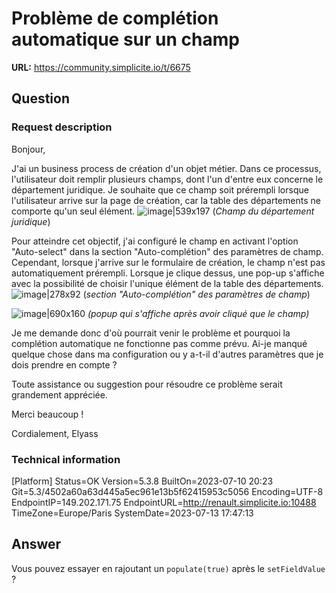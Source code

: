 # Problème de complétion automatique sur un champ

**URL:** https://community.simplicite.io/t/6675

## Question
### Request description
Bonjour,

J'ai un business process de création d'un objet métier. Dans ce processus, l'utilisateur doit remplir plusieurs champs, dont l'un d'entre eux concerne le département juridique. Je souhaite que ce champ soit prérempli lorsque l'utilisateur arrive sur la page de création, car la table des départements ne comporte qu'un seul élément.
![image|539x197](upload://n4IdjynCq5f4YRKv4gRdCDipjiL.png)
(*Champ du département juridique*)


Pour atteindre cet objectif, j'ai configuré le champ en activant l'option "Auto-select" dans la section "Auto-complétion" des paramètres de champ. Cependant, lorsque j'arrive sur le formulaire de création, le champ n'est pas automatiquement prérempli. Lorsque je clique dessus, une pop-up s'affiche avec la possibilité de choisir l'unique élément de la table des départements.
![image|278x92](upload://ukJgKMyWT0BWS0YkHnu6KwJcH3K.png)
(*section "Auto-complétion" des paramètres de champ*)

![image|690x160](upload://xRUW7A2GsvVRD7cwbxz3Ymco9Sg.png)
*(popup qui s'affiche après avoir cliqué que le champ)*


Je me demande donc d'où pourrait venir le problème et pourquoi la complétion automatique ne fonctionne pas comme prévu. Ai-je manqué quelque chose dans ma configuration ou y a-t-il d'autres paramètres que je dois prendre en compte ?

Toute assistance ou suggestion pour résoudre ce problème serait grandement appréciée.

Merci beaucoup !

Cordialement,
Elyass

### Technical information
[Platform]
Status=OK
Version=5.3.8
BuiltOn=2023-07-10 20:23
Git=5.3/4502a60a63d445a5ec961e13b5f62415953c5056
Encoding=UTF-8
EndpointIP=149.202.171.75
EndpointURL=http://renault.simplicite.io:10488
TimeZone=Europe/Paris
SystemDate=2023-07-13 17:47:13

## Answer
Vous pouvez essayer en rajoutant un `populate(true)` après le `setFieldValue` ?
